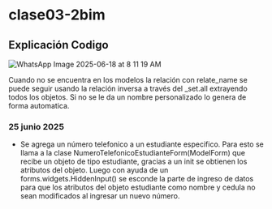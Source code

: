 # clase03-2bim

## Explicación Codigo

![WhatsApp Image 2025-06-18 at 8 11 19 AM](https://github.com/user-attachments/assets/39925ff6-d794-4b01-94ec-d43903e282e4)  

Cuando no se encuentra en los modelos la relación con relate_name se puede seguir usando la relación inversa a través del _set.all extrayendo todos los objetos. Si no se le da un nombre personalizado lo genera de forma automatica.

### 25 junio 2025

* Se agrega un número telefonico a un estudiante especifico. Para esto se llama a la clase NumeroTelefonicoEstudianteForm(ModelForm) 
que recibe un objeto de tipo estudiante, gracias a un init se obtienen los atributos del objeto. Luego con ayuda de un forms.widgets.HiddenInput() se esconde la parte de ingreso de datos para que los atributos del objeto estudiante como nombre y cedula no sean modificados al ingresar un nuevo número.